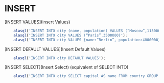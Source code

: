 # INSERT

[INSERT VALUES](Insert Values)
```js
    alasql('INSERT INTO city (name, population) VALUES (“Moscow”,11500000), (“Kyiv”,5000000)');
    alasql('INSERT INTO city VALUES (“Paris”,3500000)');
    alasql('INSERT INTO city VALUES {name:”Berlin”, population:4000000}');
```

[INSERT DEFAULT VALUES](Insert Default Values)
```js
    alasql('INSERT INTO city DEFAULT VALUES');
```

[INSERT SELECT](Insert Select) (equivalent of SELECT INTO)
```js
    alasql('INSERT INTO city SELECT capital AS name FROM country GROUP BY capital;');
```
